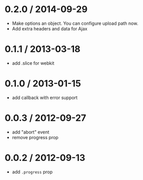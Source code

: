 
0.2.0 / 2014-09-29
==================

 * Make options an object. You can configure upload path now.
 * Add extra headers and data for Ajax

0.1.1 / 2013-03-18 
==================

  * add .slice for webkit

0.1.0 / 2013-01-15 
==================

  * add callback with error support

0.0.3 / 2012-09-27 
==================

  * add "abort" event
  * remove progress prop

0.0.2 / 2012-09-13 
==================

  * add `.progress` prop
